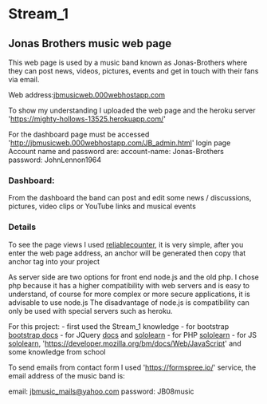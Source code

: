 # Stream_1

## Jonas Brothers music web page

This web page is used by a music band known as Jonas-Brothers where they can post news, videos, 
pictures, events and get in touch with their fans via email.

Web address:[jbmusicweb.000webhostapp.com](http://jbmusicweb.000webhostapp.com)

To show my understanding I uploaded the web page and the heroku server 'https://mighty-hollows-13525.herokuapp.com/'

For the dashboard page must be accessed 'http://jbmusicweb.000webhostapp.com/JB_admin.html' login page
Account name and password are:
account-name: Jonas-Brothers
password: JohnLennon1964

### Dashboard:

From the dashboard the band can post and edit some news / discussions, pictures, 
video clips or YouTube links and musical events

### Details

To see the page views I used [reliablecounter](http://www.reliablecounter.com/),
it is very simple, after you enter the web page address, an anchor will be generated
then copy that anchor tag into your project

As server side are two options for front end node.js and the old php.
I chose php because it has a higher compatibility with web servers and is easy to understand,
of course for more complex or more secure applications, it is advisable to use node.js
The disadvantage of node.js is compatibility can only be used with special servers such as heroku.

For this project:
	- first used the Stream_1 knowledge
	- for bootstrap [bootstrap docs](https://getbootstrap.com/docs/3.3/)
	- for JQuery [docs](http://api.jquery.com/) and [sololearn](https://www.sololearn.com/Courses/)
	- for PHP [sololearn](https://www.sololearn.com/Courses/)
	- for JS [sololearn](https://www.sololearn.com/Courses/), 'https://developer.mozilla.org/bm/docs/Web/JavaScript'
	  and some knowledge from school
	  
To send emails from contact form I used 'https://formspree.io/' service, the email address of the music band is:

email: jbmusic_mails@yahoo.com
password: JB08music




